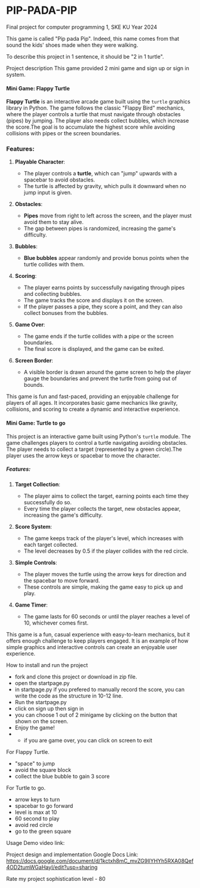 # PIP-PADA-PIP
Final project for computer programming 1, SKE KU Year 2024

This game is called "Pip pada Pip". 
Indeed, this name comes from that sound the kids' shoes made when they were walking.

To describe this project in 1 sentence, it should be "2 in 1 turtle".

Project description
This game provided 2 mini game and sign up or sign in system.

#### Mini Game: Flappy Turtle

**Flappy Turtle** is an interactive arcade game built using the `turtle` graphics library in Python. The game follows the classic "Flappy Bird" mechanics, where the player controls a turtle that must navigate through obstacles (pipes) by jumping. The player also needs collect bubbles, which increase the score.The goal is to accumulate the highest score while avoiding collisions with pipes or the screen boundaries.

### Features:

1. **Playable Character**:
   - The player controls a **turtle**, which can "jump" upwards with a spacebar to avoid obstacles.
   - The turtle is affected by gravity, which pulls it downward when no jump input is given.

2. **Obstacles**:
   - **Pipes** move from right to left across the screen, and the player must avoid them to stay alive.
   - The gap between pipes is randomized, increasing the game's difficulty.

3. **Bubbles**:
   - **Blue bubbles** appear randomly and provide bonus points when the turtle collides with them.
 
4. **Scoring**:
   - The player earns points by successfully navigating through pipes and collecting bubbles.
   - The game tracks the score and displays it on the screen.
   - If the player passes a pipe, they score a point, and they can also collect bonuses from the bubbles.

5. **Game Over**:
   - The game ends if the turtle collides with a pipe or the screen boundaries.
   - The final score is displayed, and the game can be exited.

6. **Screen Border**:
   - A visible border is drawn around the game screen to help the player gauge the boundaries and prevent the turtle from going out of bounds.

This game is fun and fast-paced, providing an enjoyable challenge for players of all ages. It incorporates basic game mechanics like gravity, collisions, and scoring to create a dynamic and interactive experience.



#### Mini Game: Turtle to go

This project is an interactive game built using Python's `turtle` module. The game challenges players to control a turtle navigating avoiding obstacles. The player needs to collect a target (represented by a green circle).The player uses the arrow keys or spacebar to move the character.

##### Features:

1. **Target Collection**:
   - The player aims to collect the target, earning points each time they successfully do so.
   - Every time the player collects the target, new obstacles appear, increasing the game's difficulty.

3. **Score System**:
   - The game keeps track of the player's level, which increases with each target collected.
   - The level decreases by 0.5 if the player collides with the red circle.

4. **Simple Controls**:
   - The player moves the turtle using the arrow keys for direction and the spacebar to move forward.
   - These controls are simple, making the game easy to pick up and play.

5. **Game Timer**:
   - The game lasts for 60 seconds or until the player reaches a level of 10, whichever comes first.

This game is a fun, casual experience with easy-to-learn mechanics, but it offers enough challenge to keep players engaged. It is an example of how simple graphics and interactive controls can create an enjoyable user experience.


How to install and run the project
* fork and clone this project or download in zip file.
* open the startpage.py
* in startpage.py if you prefered to manually record the score, you can write the code as the structure in 10-12 line.
* Run the startpage.py
* click on sign up then sign in
* you can choose 1 out of 2 minigame by clicking on the button that shown on the screen.
* Enjoy the game!
* * if you are game over, you can click on screen to exit

For Flappy Turtle.
* "space" to jump
* avoid the square block
* collect the blue bubble to gain 3 score

For Turtle to go.
* arrow keys to turn
* spacebar to go forward
* level is max at 10
* 60 second to play
* avoid red circle
* go to the green square

Usage
Demo video link:


Project design and implementation
Google Docs Link:
https://docs.google.com/document/d/1kctxh8mC_mvZG9IlYHYh5RXA08Qef4OD2tumWGaHayI/edit?usp=sharing

Rate my project sophistication level - 80

